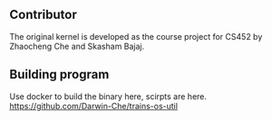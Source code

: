 ## Contributor

The original kernel is developed as the course project for CS452 by Zhaocheng Che and Skasham Bajaj.

## Building program

Use docker to build the binary here, scirpts are here.
https://github.com/Darwin-Che/trains-os-util
